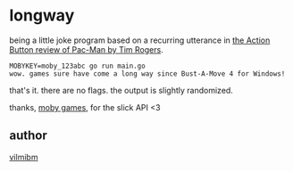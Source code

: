 # longway

being a little joke program based on a recurring utterance in [the Action Button review of Pac-Man by Tim Rogers](https://youtu.be/GPzVlTgZoCg?t=190).

```
MOBYKEY=moby_123abc go run main.go
wow. games sure have come a long way since Bust-A-Move 4 for Windows!
```

that's it. there are no flags. the output is slightly randomized.

thanks, [moby games](https://mobygames.com), for the slick API <3

## author

[vilmibm](https://tilde.town/~vilmibm)
